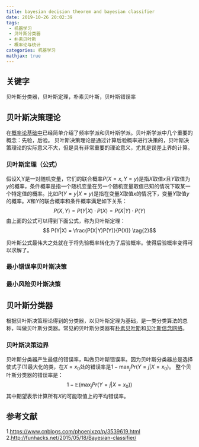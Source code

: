 ```yaml
---
title: bayesian decision theorem and bayesian classifier
date: 2019-10-26 20:02:39
tags:
 - 机器学习
 - 贝叶斯分类器
 - 朴素贝叶斯
 - 概率论与统计
categories: 机器学习
mathjax: true
---
```


## 关键字
贝叶斯分类器，贝叶斯定理，朴素贝叶斯，贝叶斯错误率

## 贝叶斯决策理论
在[概率论基础中]()已经简单介绍了频率学派和贝叶斯学派。贝叶斯学派中几个重要的概念：先验，后验。
贝叶斯决策理论是通过计算后验概率进行决策的，贝叶斯决策理论的实际意义不大，但是具有非常重要的理论意义，尤其是误差上界的计算。

### 贝叶斯定理（公式）
假设X,Y是一对随机变量，它们的联合概率$P(X=x, Y=y)$是指$X$取值$x$且$Y$取值为$y$的概率，条件概率是指一个随机变量在另一个随机变量取值已知的情况下取某一个特定值的概率。比如$P(Y=y|X=y)$是指在变量$X$取值$x$的情况下，变量$Y$取值$y$的概率。$X$和$Y$的联合概率和条件概率满足如下关系：
$$P(X,Y) = P(Y|X)\cdot P(X) = P(X|Y)\cdot P(Y) \tag{1}$$
由上面的公式可以得到下面公式，称为贝叶斯定理：
$$ P(Y|X) = \frac{P(X|Y)P(Y)}{P(X)} \tag{2}$$

贝叶斯公式最伟大之处就在于将先验概率转化为了后验概率。使得后验概率变得可以求解了。

### 最小错误率贝叶斯决策

### 最小风险贝叶斯决策

## 贝叶斯分类器
根据贝叶斯决策理论得到的分类器，以贝叶斯定理为基础，是一类分类算法的总称，叫做贝叶斯分类器。常见的贝叶斯分类器有[朴素贝叶斯]()和[贝叶斯信念网络]()。

### 贝叶斯决策边界
贝叶斯分类器产生最低的错误率，叫做贝叶斯错误率。因为贝叶斯分类器总是选择使式子$(1)$最大化的类，在$X=x_0$处的错误率是$1-\max_j Pr(Y=j|X=x_0)$。
整个贝叶斯分类器的错误率是：
$$1-\mathbb{E}\left(\max_j Pr(Y=j|X=x_0)\right) \tag{6}$$
其中期望表示计算所有$X$的可能取值上的平均错误率。


## 参考文献
1.https://www.cnblogs.com/phoenixzq/p/3539619.html
2.http://funhacks.net/2015/05/18/Bayesian-classifier/
